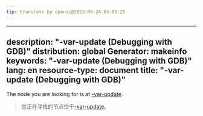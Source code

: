 ```yaml
---
tip: translate by openai@2023-06-24 05:02:25
...
```

---
description: "-var-update (Debugging with GDB)"
distribution: global
Generator: makeinfo
keywords: "-var-update (Debugging with GDB)"
lang: en
resource-type: document
title: "-var-update (Debugging with GDB)"
---

The node you are looking for is at [-var-update](GDB_002fMI-Variable-Objects.html#g_t_002dvar_002dupdate).

> 您正在寻找的节点位于[-var-update](GDB_002fMI-Variable-Objects.html#g_t_002dvar_002dupdate)。
